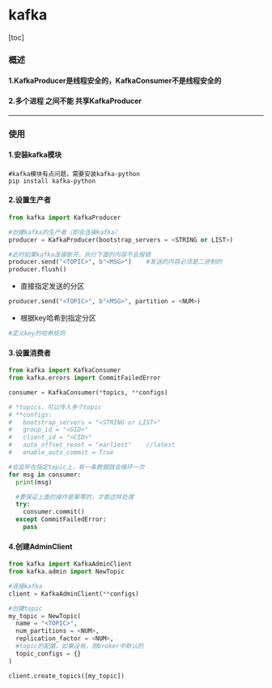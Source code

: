 # kafka
[toc]

### 概述

#### 1.KafkaProducer是线程安全的，KafkaConsumer不是线程安全的

#### 2.多个进程 之间不能 共享KafkaProducer

***

### 使用
#### 1.安装kafka模块
```shell
#kafka模块有点问题，需要安装kafka-python
pip install kafka-python
```

#### 2.设置生产者
```python
from kafka import KafkaProducer

#创建kafka的生产者（即会连接kafka）
producer = KafkaProducer(bootstrap_servers = <STRING or LIST>)

#此时如果kafka连接断开，执行下面的内容不会报错
producer.send("<TOPIC>", b"<MSG>")    #发送的内容必须是二进制的
producer.flush()
```

* 直接指定发送的分区
```python
producer.send("<TOPIC>", b"<MSG>", partition = <NUM>)
```

* 根据key哈希到指定分区
```python
#定义key的哈希规则
```

#### 3.设置消费者
```python
from kafka import KafkaConsumer
from kafka.errors import CommitFailedError

consumer = KafkaConsumer(*topics, **configs)

# *topics，可以传入多个topic
# **configs:
#   bootstrap_servers = "<STRING or LIST>"
#   group_id = "<GID>"
#   client_id = "<CID>"
#   auto_offset_reset = "earliest"    //latest
#   enable_auto_commit = True

#会监听在指定topic上，有一条数据就会循环一次
for msg in consumer:
  print(msg)

  #要保证上面的操作是幂等的，才能这样处理
  try:
    consumer.commit()
  except CommitFailedError:
    pass
```

#### 4.创建AdminClient
```python
from kafka import KafkaAdminClient
from kafka.admin import NewTopic

#连接kafka
client = KafkaAdminClient(**configs)

#创建topic
my_topic = NewTopic(
  name = "<TOPIC>",
  num_partitions = <NUM>,
  replication_factor = <NUM>,
  #topic的配置，如果没有，用broker中默认的
  topic_configs = {}
)

client.create_topics([my_topic])
```
